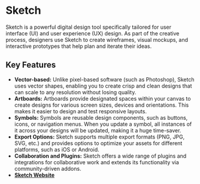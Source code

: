 # Sketch

Sketch is a powerful digital design tool specifically tailored for user interface (UI) and user experience (UX) design. As part of the creative process, designers use Sketch to create wireframes, visual mockups, and interactive prototypes that help plan and iterate their ideas.

## Key Features

- **Vector-based:** Unlike pixel-based software (such as Photoshop), Sketch uses vector shapes, enabling you to create crisp and clean designs that can scale to any resolution without losing quality.
- **Artboards:** Artboards provide designated spaces within your canvas to create designs for various screen sizes, devices and orientations. This makes it easier to design and test responsive layouts.
- **Symbols:** Symbols are reusable design components, such as buttons, icons, or navigation menus. When you update a symbol, all instances of it across your designs will be updated, making it a huge time-saver.
- **Export Options:** Sketch supports multiple export formats (PNG, JPG, SVG, etc.) and provides options to optimize your assets for different platforms, such as iOS or Android.
- **Collaboration and Plugins:** Sketch offers a wide range of plugins and integrations for collaborative work and extends its functionality via community-driven addons.
- **[Sketch Website](https://www.sketch.com/)**
